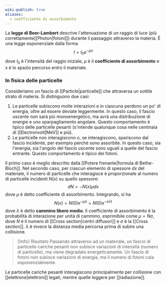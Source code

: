 ```yaml
---
wiki-publish: true
aliases:
  - coefficiente di assorbimento
---
```

La **legge di Beer-Lambert** descrive l'attenuazione di un raggio di luce (più correttamente[[Photon|fotoni]]) durante il passaggio attraverso la materia. È una legge esponenziale dalla forma
$$I=I_{0}e^{-\mu x}$$
dove $I_{0}$ è l'intensità del raggio iniziale, $\mu$ è il **coefficiente di assorbimento** e $x$ è lo spazio percorso entro il materiale.
### In fisica delle particelle
Consideriamo un fascio di [[Particle|particelle]] che attraversa un sottile strato di materia. Si distinguono due casi:
1. Le particelle subiscono molte interazioni e in ciascuna perdono un po' di energia, oltre ad essere deviate leggermente. In questo caso, il fascio uscente non sarà più monoenergetico, ma avrà una distribuzione di energie e uno sparpagliamento angolare. Questo comportamento è tipico delle particelle pesanti (s'intende qualunque cosa nelle centinaia di [[Electronvolt|MeV]] e più).
2. Le particelle non interagiscono o, se interagiscono, spariscono dal fascio incidente, per esempio perché sono assorbite. In questo caso, sia l'energia, sia l'angolo del fascio uscente sono uguali a quelle del fascio entrante. Questo comportamento è tipico dei fotoni.

Il primo caso è meglio descritto dalla [[Potere frenante|formula di Bethe-Bloch]]. Nel secondo caso, per ciascun elemento di spessore $dx$ del materiale, il numero di particelle che interagisce è proporzionale al numero di particelle incidenti $N(x)$ su quello spessore:
$$dN=-N(x)\mu dx$$
dove $\mu$ è detto coefficiente di assorbimento. Integrando, si ha
$$N(x)=N(0)e^{-\mu x}=N(0)e^{- x/\lambda}$$
dove $\lambda$ è detto **cammino libero medio**. Il coefficiente di assorbimento è la probabilità di interazione per unità di cammino, esprimibile come $\mu=N\sigma$, dove $N$ è il numero di [[Cross section|centri diffusori]] e $\sigma$ è la [[Cross section]]. $\lambda$ è invece la distanza media percorsa prima di subire una collisione.

> [!info] Risultato
> Passando attraverso ad un materiale, un fascio di particelle cariche pesanti non subisce variazioni di intensità (numero di particelle), ma viene degradato energeticamente. Un fascio di fotoni non subisce variazioni di energia, ma il numero di fotoni cala esponenzialmente.

Le particelle cariche pesanti interagiscono principalmente per collisione con [[elettrone|elettroni]] legati, mentre quelle leggere per [[radiazione]].